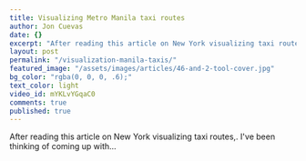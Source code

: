 ```yaml
---
title: Visualizing Metro Manila taxi routes
author: Jon Cuevas
date: {}
excerpt: "After reading this article on New York visualizing taxi routes,. I've been thinking of coming up with"
layout: post
permalink: "/visualization-manila-taxis/"
featured_image: "/assets/images/articles/46-and-2-tool-cover.jpg"
bg_color: "rgba(0, 0, 0, .6);"
text_color: light
video_id: mYKLvYGqaC0
comments: true
published: true
---
```


<p class="lead">After reading this article on New York visualizing taxi routes,. I've been thinking of coming up with...</p>

[1]: http://motherboard.vice.com/en_us/read/new-york-citys-amazing-taxi-map-shows-the-promise-and-pitfalls-of-big-data
[2]: https://aaronokeefe.bandcamp.com/